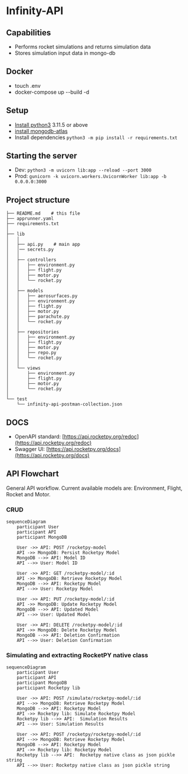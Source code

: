 # Infinity-API

## Capabilities
- Performs rocket simulations and returns simulation data
- Stores simulation input data in mongo-db

## Docker
- touch .env
- docker-compose up --build -d

## Setup
- [Install python3](https://www.python.org/downloads/) 3.11.5 or above
- [install mongodb-atlas](https://www.mongodb.com/try/download/community)
- Install dependencies `python3 -m pip install -r requirements.txt`

## Starting the server
- Dev: `python3 -m uvicorn lib:app --reload --port 3000`
- Prod: `gunicorn -k uvicorn.workers.UvicornWorker lib:app -b 0.0.0.0:3000`

## Project structure
```
├── README.md    # this file
├── apprunner.yaml
├── requirements.txt
│   
├── lib
│   │   
│   ├── api.py    # main app
│   │── secrets.py
│   │   
│   ├── controllers
│   │   ├── environment.py
│   │   ├── flight.py
│   │   ├── motor.py
│   │   └── rocket.py
│   │   
│   ├── models
│   │   ├── aerosurfaces.py
│   │   ├── environment.py
│   │   ├── flight.py
│   │   ├── motor.py
│   │   ├── parachute.py
│   │   └── rocket.py
│   │   
│   ├── repositories
│   │   ├── environment.py
│   │   ├── flight.py
│   │   ├── motor.py
│   │   ├── repo.py
│   │   └── rocket.py
│   │   
│   └── views
│       ├── environment.py
│       ├── flight.py
│       ├── motor.py
│       └── rocket.py
│   
└── test
    └── infinity-api-postman-collection.json
```

## DOCS
- OpenAPI standard: [https://api.rocketpy.org/redoc](https://api.rocketpy.org/redoc)
- Swagger UI: [https://api.rocketpy.org/docs](https://api.rocketpy.org/docs)

## API Flowchart
General API workflow. Current available models are: Environment, Flight, Rocket and Motor.

### CRUD
```mermaid
sequenceDiagram
    participant User
    participant API
    participant MongoDB

    User ->> API: POST /rocketpy-model    
    API ->> MongoDB: Persist Rocketpy Model
    MongoDB -->> API: Model ID
    API -->> User: Model ID

    User ->> API: GET /rocketpy-model/:id
    API ->> MongoDB: Retrieve Rocketpy Model
    MongoDB -->> API: Rocketpy Model
    API -->> User: Rocketpy Model

    User ->> API: PUT /rocketpy-model/:id
    API ->> MongoDB: Update Rocketpy Model
    MongoDB -->> API: Updated Model
    API -->> User: Updated Model

    User ->> API: DELETE /rocketpy-model/:id
    API ->> MongoDB: Delete Rocketpy Model
    MongoDB -->> API: Deletion Confirmation
    API -->> User: Deletion Confirmation

```

### Simulating and extracting RocketPY native class 
```mermaid
sequenceDiagram
    participant User
    participant API
    participant MongoDB
    participant Rocketpy lib

    User ->> API: POST /simulate/rocketpy-model/:id
    API -->> MongoDB: Retrieve Rocketpy Model
    MongoDB -->> API: Rocketpy Model
    API ->> Rocketpy lib: Simulate Rocketpy Model
    Rocketpy lib -->> API:  Simulation Results
    API -->> User: Simulation Results

    User ->> API: POST /rocketpy/rocketpy-model/:id
    API -->> MongoDB: Retrieve Rocketpy Model
    MongoDB -->> API: Rocketpy Model
    API ->> Rocketpy lib: Rocketpy Model
    Rocketpy lib -->> API:  Rocketpy native class as json pickle string
    API -->> User: Rocketpy native class as json pickle string
```
